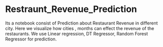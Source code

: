 # Restraunt_Revenue_Prediction
Its a notebook consist of Prediction about Restaurant Revenue in different city. Here we visualize how cities , months can effect the revenue of the restaurants. We use Linear regression, DT Regressor, Random Forest Regressor for prediction.
